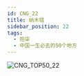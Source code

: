 ```yaml
---
id: CNG_22
title: 纳木错
sidebar_position: 22
tags:
  - 拾柒
  - 中国一生必去的50个地方
---
```

![CNG_TOP50_22](/img/love/CNG_TOP50/22.png)
